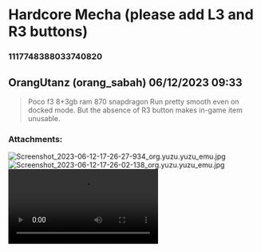 # Hardcore Mecha (please add L3 and R3 buttons)
### 1117748388033740820
## OrangUtanz (orang_sabah) 06/12/2023 09:33 

> Poco f3
> 8+3gb ram 870 snapdragon
> Run pretty smooth even on docked mode. But the absence of R3 button makes in-game item unusable.
### Attachments: 
![Screenshot_2023-06-12-17-26-27-934_org.yuzu.yuzu_emu.jpg](https://yuzudiscordbackup.s3.us-west-2.amazonaws.com/files-media/1117748388033740820_Screenshot_2023-06-12-17-26-27-934_org.yuzu.yuzu_emu.jpg)
![Screenshot_2023-06-12-17-26-02-138_org.yuzu.yuzu_emu.jpg](https://yuzudiscordbackup.s3.us-west-2.amazonaws.com/files-media/1117748388033740820_Screenshot_2023-06-12-17-26-02-138_org.yuzu.yuzu_emu.jpg)
![Screenrecorder-2023-06-12-17-24-49-694.mp4](https://yuzudiscordbackup.s3.us-west-2.amazonaws.com/files-media/1117748388033740820_Screenrecorder-2023-06-12-17-24-49-694.mp4)

